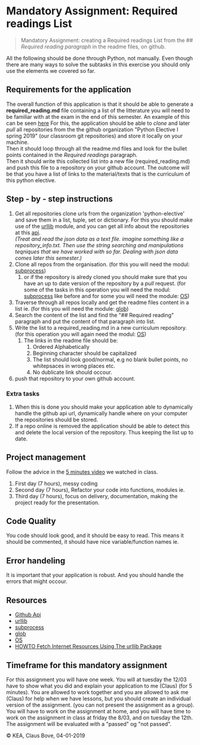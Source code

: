 # Mandatory Assignment: Required readings List

> Mandatory Assignment: creating a Required readings List from the _## Required reading paragraph_ in the readme files, on github.

All the following should be done through Python, not manually. Even though there are many ways to solve the subtasks in this exercise you should only use the elements we covered so far. 

## Requirements for the application
The overall function of this application is that it should be able to generate a **required_reading.md** file containing a list of the litterature you will need to be familiar with at the exam in the end of this semester. An example of this can be seen [here](https://github.com/clbokea/required_reading/blob/master/required_reading.md)
For this, the application should be able to _clone_ and later _pull_ all repositories from the the github organization "Python Elective I spring 2019" (our classroom git repositories) and store it locally on your machine.   
Then it should loop through all the readme.md files and look for the bullet points contained in the _Required readings_ paragraph.  
Then it should write this collected list into a new file (required_reading.md) and push this file to a repository on your github account. The outcome will be that you have a list of links to the material/texts that is the curriculum of this python elective. 

## Step - by - step instructions
1. Get all repositories clone urls from the organization 'python-elective' and save them in a list, tuple, set or dictionary. For this you should make use of the [urllib](https://docs.python.org/3/library/urllib.html?highlight=urllib) module, and you can get all info about the repositories at this [api](https://api.github.com/orgs/python-elective-1-spring-2019/repos?per_page=100).  
_(Treat and read the json data as a text file. imagine something like a repository_info.txt. Then use the string searching and manipulations teqniques that we have worked with so far. Dealing with json data comes later this semester.)_    
2. Clone all repos from the organisation. (for this you will need the modul: [subprocess](https://docs.python.org/3/library/subprocess.html#module-subprocess))
    1. or if the repository is alredy cloned you should make sure that you have an up to date version of the repository by a _pull_ request. (for some of the tasks in this operation you will need the modul: [subprocess](https://docs.python.org/3/library/subprocess.html#module-subprocess) like before and for some you will need the module: [OS](https://docs.python.org/3/library/os.html?highlight=os#module-os)) 
3. Traverse through all repos locally and get the readme files content in a list ie. (for this you will need the module: [glob](https://docs.python.org/3/library/glob.html?highlight=glob#module-glob))
4. Search the content of the list and find the "## Required reading" paragraph and put the content of that paragraph into list.
4. Write the list to a required_reading.md in a new curriculum repository. (for this operation you will again need the modul: [OS](https://docs.python.org/3/library/os.html?highlight=os#module-os)) 
    1. The links in the readme file should be:
        1. Ordered Alphabetically
        1. Beginning character should be capitalized
        1. The list should look good/normal, e.g no blank bullet points, no whitepsaces in wrong places etc.
        1. No dublicate link should occour. 
5. push that repository to your own github account.

### Extra tasks
1. When this is done you should make your application able to dynamically handle the github api url, dynamically handle where on your computer the repositories should be stored. 
1. If a repo online is removed the application should be able to detect this and delete the local version of the repository. Thus keeping the list up to date.

## Project management
Follow the advice in the [5 minutes video](https://www.youtube.com/watch?v=ohr6O78jGzs) we watched in class.
1. First day (7 hours), messy coding
1. Second day (7 hours), Refactor your code into functions, modules ie. 
1. Third day (7 hours), focus on delivery, documentation, making the project ready for the presentation.

## Code Quality
You code should look good, and it should be easy to read. This means it should be commented, it should have nice variable/function names ie. 

## Error handeling
It is important that your application is robust. And you should handle the errors that might occour. 

## Resources
* [Github Api](https://api.github.com/orgs/python-elective-1-spring-2019/repos?per_page=100)
* [urllib](https://docs.python.org/3/library/urllib.html?highlight=urllib)
* [subprocess](https://docs.python.org/3/library/subprocess.html#module-subprocess)
* [glob](https://docs.python.org/3/library/glob.html?highlight=glob#module-glob)
* [OS](https://docs.python.org/3/library/os.html?highlight=os#module-os)
* [HOWTO Fetch Internet Resources Using The urllib Package](https://docs.python.org/3/howto/urllib2.html)

## Timeframe for this mandatory assignment
For this assignment you will have one week. You will at tuesday the 12/03 have to show what you did and explain your application to me (Claus) (for 5 minutes). You are allowed to work together and you are allowed to ask me (Claus) for help when we have lessons, but you should create an individual version of the assignment. (you can not present the assignment as a group). You will have to work on the assignment at home, and you will have time to work on the assignment in class at friday the 8/03, and on tuesday the 12th. The assignment will be evaluated with a "passed" og "not passed". 



&copy; KEA, Claus Bove, 04-01-2019
